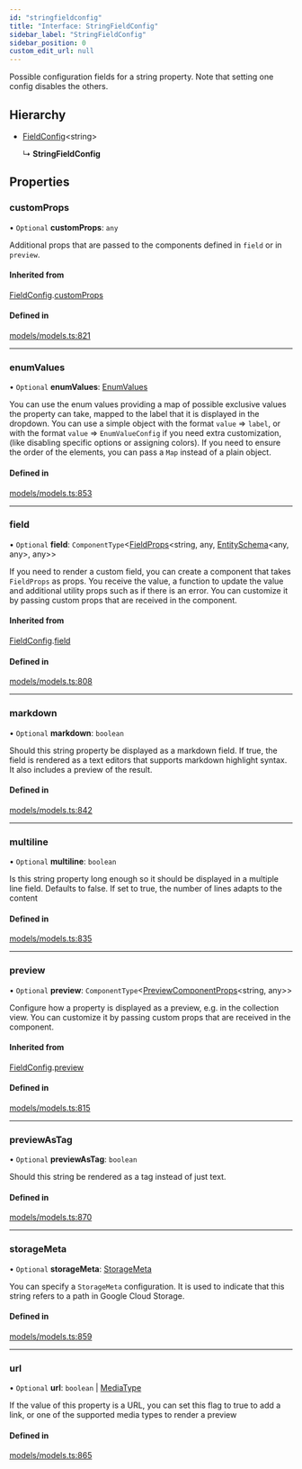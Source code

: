 ```yaml
---
id: "stringfieldconfig"
title: "Interface: StringFieldConfig"
sidebar_label: "StringFieldConfig"
sidebar_position: 0
custom_edit_url: null
---
```


Possible configuration fields for a string property. Note that setting one
config disables the others.

## Hierarchy

- [FieldConfig](fieldconfig.md)<string\>

  ↳ **StringFieldConfig**

## Properties

### customProps

• `Optional` **customProps**: `any`

Additional props that are passed to the components defined in `field`
or in `preview`.

#### Inherited from

[FieldConfig](fieldconfig.md).[customProps](fieldconfig.md#customprops)

#### Defined in

[models/models.ts:821](https://github.com/Camberi/firecms/blob/42dd384/src/models/models.ts#L821)

___

### enumValues

• `Optional` **enumValues**: [EnumValues](../types/enumvalues.md)

You can use the enum values providing a map of possible
exclusive values the property can take, mapped to the label that it is
displayed in the dropdown. You can use a simple object with the format
`value` => `label`, or with the format `value` => `EnumValueConfig` if you
need extra customization, (like disabling specific options or assigning
colors). If you need to ensure the order of the elements, you can pass
a `Map` instead of a plain object.

#### Defined in

[models/models.ts:853](https://github.com/Camberi/firecms/blob/42dd384/src/models/models.ts#L853)

___

### field

• `Optional` **field**: `ComponentType`<[FieldProps](fieldprops.md)<string, any, [EntitySchema](entityschema.md)<any, any\>, any\>\>

If you need to render a custom field, you can create a component that
takes `FieldProps` as props. You receive the value, a function to
update the value and additional utility props such as if there is an error.
You can customize it by passing custom props that are received
in the component.

#### Inherited from

[FieldConfig](fieldconfig.md).[field](fieldconfig.md#field)

#### Defined in

[models/models.ts:808](https://github.com/Camberi/firecms/blob/42dd384/src/models/models.ts#L808)

___

### markdown

• `Optional` **markdown**: `boolean`

Should this string property be displayed as a markdown field. If true,
the field is rendered as a text editors that supports markdown highlight
syntax. It also includes a preview of the result.

#### Defined in

[models/models.ts:842](https://github.com/Camberi/firecms/blob/42dd384/src/models/models.ts#L842)

___

### multiline

• `Optional` **multiline**: `boolean`

Is this string property long enough so it should be displayed in
a multiple line field. Defaults to false. If set to true,
the number of lines adapts to the content

#### Defined in

[models/models.ts:835](https://github.com/Camberi/firecms/blob/42dd384/src/models/models.ts#L835)

___

### preview

• `Optional` **preview**: `ComponentType`<[PreviewComponentProps](previewcomponentprops.md)<string, any\>\>

Configure how a property is displayed as a preview, e.g. in the collection
view. You can customize it by passing custom props that are received
in the component.

#### Inherited from

[FieldConfig](fieldconfig.md).[preview](fieldconfig.md#preview)

#### Defined in

[models/models.ts:815](https://github.com/Camberi/firecms/blob/42dd384/src/models/models.ts#L815)

___

### previewAsTag

• `Optional` **previewAsTag**: `boolean`

Should this string be rendered as a tag instead of just text.

#### Defined in

[models/models.ts:870](https://github.com/Camberi/firecms/blob/42dd384/src/models/models.ts#L870)

___

### storageMeta

• `Optional` **storageMeta**: [StorageMeta](storagemeta.md)

You can specify a `StorageMeta` configuration. It is used to
indicate that this string refers to a path in Google Cloud Storage.

#### Defined in

[models/models.ts:859](https://github.com/Camberi/firecms/blob/42dd384/src/models/models.ts#L859)

___

### url

• `Optional` **url**: `boolean` \| [MediaType](../types/mediatype.md)

If the value of this property is a URL, you can set this flag to true
to add a link, or one of the supported media types to render a preview

#### Defined in

[models/models.ts:865](https://github.com/Camberi/firecms/blob/42dd384/src/models/models.ts#L865)
